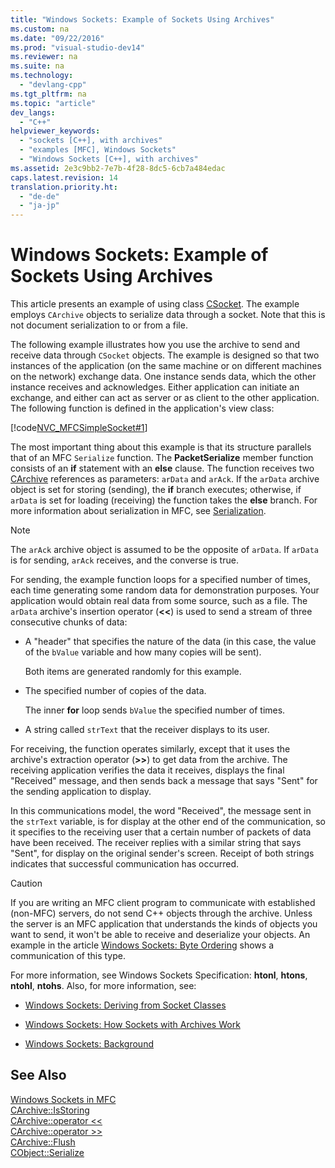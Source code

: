 ```yaml
---
title: "Windows Sockets: Example of Sockets Using Archives"
ms.custom: na
ms.date: "09/22/2016"
ms.prod: "visual-studio-dev14"
ms.reviewer: na
ms.suite: na
ms.technology: 
  - "devlang-cpp"
ms.tgt_pltfrm: na
ms.topic: "article"
dev_langs: 
  - "C++"
helpviewer_keywords: 
  - "sockets [C++], with archives"
  - "examples [MFC], Windows Sockets"
  - "Windows Sockets [C++], with archives"
ms.assetid: 2e3c9bb2-7e7b-4f28-8dc5-6cb7a484edac
caps.latest.revision: 14
translation.priority.ht: 
  - "de-de"
  - "ja-jp"
---
```

# Windows Sockets: Example of Sockets Using Archives
This article presents an example of using class [CSocket](../vs140/csocket-class.md). The example employs `CArchive` objects to serialize data through a socket. Note that this is not document serialization to or from a file.  
  
 The following example illustrates how you use the archive to send and receive data through `CSocket` objects. The example is designed so that two instances of the application (on the same machine or on different machines on the network) exchange data. One instance sends data, which the other instance receives and acknowledges. Either application can initiate an exchange, and either can act as server or as client to the other application. The following function is defined in the application's view class:  
  
 [!code[NVC_MFCSimpleSocket#1](../vs140/codesnippet/CPP/windows-sockets--example-of-sockets-using-archives_1.cpp)]  
  
 The most important thing about this example is that its structure parallels that of an MFC `Serialize` function. The **PacketSerialize** member function consists of an **if** statement with an **else** clause. The function receives two [CArchive](../vs140/carchive-class.md) references as parameters: `arData` and `arAck`. If the `arData` archive object is set for storing (sending), the **if** branch executes; otherwise, if `arData` is set for loading (receiving) the function takes the **else** branch. For more information about serialization in MFC, see [Serialization](../vs140/how-to--make-a-type-safe-collection.md).  
  
> [!NOTE]
>  The `arAck` archive object is assumed to be the opposite of `arData`. If `arData` is for sending, `arAck` receives, and the converse is true.  
  
 For sending, the example function loops for a specified number of times, each time generating some random data for demonstration purposes. Your application would obtain real data from some source, such as a file. The `arData` archive's insertion operator (**<<**) is used to send a stream of three consecutive chunks of data:  
  
-   A "header" that specifies the nature of the data (in this case, the value of the `bValue` variable and how many copies will be sent).  
  
     Both items are generated randomly for this example.  
  
-   The specified number of copies of the data.  
  
     The inner **for** loop sends `bValue` the specified number of times.  
  
-   A string called `strText` that the receiver displays to its user.  
  
 For receiving, the function operates similarly, except that it uses the archive's extraction operator (**>>**) to get data from the archive. The receiving application verifies the data it receives, displays the final "Received" message, and then sends back a message that says "Sent" for the sending application to display.  
  
 In this communications model, the word "Received", the message sent in the `strText` variable, is for display at the other end of the communication, so it specifies to the receiving user that a certain number of packets of data have been received. The receiver replies with a similar string that says "Sent", for display on the original sender's screen. Receipt of both strings indicates that successful communication has occurred.  
  
> [!CAUTION]
>  If you are writing an MFC client program to communicate with established (non-MFC) servers, do not send C++ objects through the archive. Unless the server is an MFC application that understands the kinds of objects you want to send, it won't be able to receive and deserialize your objects. An example in the article [Windows Sockets: Byte Ordering](../vs140/windows-sockets--byte-ordering.md) shows a communication of this type.  
  
 For more information, see Windows Sockets Specification: **htonl**, **htons**, **ntohl**, **ntohs**. Also, for more information, see:  
  
-   [Windows Sockets: Deriving from Socket Classes](../vs140/windows-sockets--deriving-from-socket-classes.md)  
  
-   [Windows Sockets: How Sockets with Archives Work](../vs140/windows-sockets--how-sockets-with-archives-work.md)  
  
-   [Windows Sockets: Background](../vs140/windows-sockets--background.md)  
  
## See Also  
 [Windows Sockets in MFC](../vs140/windows-sockets-in-mfc.md)   
 [CArchive::IsStoring](../vs140/carchive--isstoring.md)   
 [CArchive::operator <<](../vs140/carchive--operator---.md)   
 [CArchive::operator >>](../vs140/carchive--operator---.md)   
 [CArchive::Flush](../vs140/carchive--flush.md)   
 [CObject::Serialize](../vs140/cobject--serialize.md)
